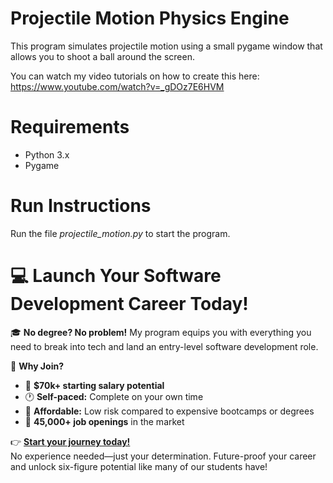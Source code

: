 # Projectile Motion Physics Engine

This program simulates projectile motion using a small pygame window that allows you to shoot a ball around the screen.

You can watch my video tutorials on how to create this here: https://www.youtube.com/watch?v=_gDOz7E6HVM

# Requirements
- Python 3.x
- Pygame

# Run Instructions
Run the file *projectile_motion.py* to start the program.

# 💻 Launch Your Software Development Career Today!  

🎓 **No degree? No problem!** My program equips you with everything you need to break into tech and land an entry-level software development role.  

🚀 **Why Join?**  
- 💼 **$70k+ starting salary potential**  
- 🕐 **Self-paced:** Complete on your own time  
- 🤑 **Affordable:** Low risk compared to expensive bootcamps or degrees
- 🎯 **45,000+ job openings** in the market  

👉 **[Start your journey today!](https://techwithtim.net/dev)**  
No experience needed—just your determination. Future-proof your career and unlock six-figure potential like many of our students have!  
